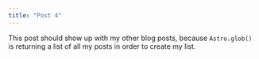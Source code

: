 ```yaml
---
title: "Post 4"
---
```

This post should show up with my other blog posts, because `Astro.glob()` is returning a list of all my posts in order to create my list.